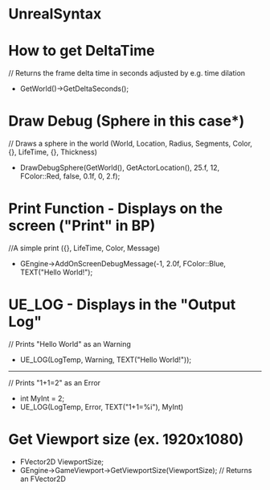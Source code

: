 # UnrealSyntax


# How to get DeltaTime 
// Returns the frame delta time in seconds adjusted by e.g. time dilation
* GetWorld()->GetDeltaSeconds();

# Draw Debug (Sphere in this case*)
// Draws a sphere in the world (World, Location, Radius, Segments, Color, {}, LifeTime, {}, Thickness)
* DrawDebugSphere(GetWorld(), GetActorLocation(), 25.f, 12, FColor::Red, false, 0.1f, 0, 2.f);


# Print Function - Displays on the screen ("Print" in BP)
//A simple print  ({}, LifeTime, Color, Message)
* GEngine->AddOnScreenDebugMessage(-1, 2.0f, FColor::Blue, TEXT("Hello World!");

# UE_LOG - Displays in the "Output Log"
// Prints "Hello World" as an Warning
* UE_LOG(LogTemp, Warning, TEXT("Hello World!"));
---
// Prints "1+1=2" as an Error
* int MyInt = 2;
* UE_LOG(LogTemp, Error, TEXT("1+1=%i"), MyInt)


# Get Viewport size (ex. 1920x1080)
* FVector2D ViewportSize;
* GEngine->GameViewport->GetViewportSize(ViewportSize); // Returns an FVector2D
